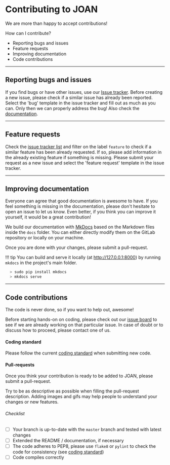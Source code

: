 # Contributing to JOAN

We are more than happy to accept contributions!

How can I contribute?

- Reporting bugs and issues
- Feature requests
- Improving documentation
- Code contributions

---
## Reporting bugs and issues

If you find bugs or have other issues, use our [Issue tracker][issueslink]. Before creating a new issue, please check if a similar issue has already been reported. Select the 'bug' template in the issue tracker and fill out as much as you can. Only then we can properly address the bug!
Also check the [documentation][docslink]. 

[issueslink]: https://github.com/tud-hri/joan/issues
[docslink]: http://joan.readthedocs.io

---
## Feature requests

Check the [issue tracker list][issueslink] and filter on the label `feature` to check if a similar feature has been already requested. If so, please add information in the already existing feature if something is missing. Please submit your request as a new issue and select the 'feature request' template in the issue tracker.

[issueslink]: https://github.com/tud-hri/joan/issues

---
## Improving documentation

Everyone can agree that good documentation is awesome to have. If you feel something is missing in the documentation, please don't hesitate to open an issue to let us know. Even better, if you think you can improve it yourself, it would be a great contribution!

We build our documentation with [MkDocs](http://www.mkdocs.org/) based on the Markdown files inside the `docs` folder. You can either directly modify them on the GitLab repository or locally on your machine.

Once you are done with your changes, please submit a pull-request.

!!! tip
    You can build and serve it locally (at <http://127.0.0.1:8000>) by running `mkdocs`
    in the project's main folder.

```sh
  > sudo pip install mkdocs
  > mkdocs serve
```

---
## Code contributions

The code is never done, so if you want to help out, awesome!

Before starting hands-on on coding, please check out our [issue board][issueboard] to see if we are already working on that particular issue. In case of doubt or to discuss how to proceed, please contact one of us.

[issueboard]: https://github.com/tud-hri/joan/issues

#### Coding standard

Please follow the current [coding standard](https://joan.readthedocs.io/en/latest/contributing-coding-standard/) when submitting new code.

#### Pull-requests

Once you think your contribution is ready to be added to JOAN, please submit a pull-request.

Try to be as descriptive as possible when filling the pull-request description. Adding images and gifs may help people to understand your changes or new
features.

<!-- Please note that there are some checks that the new code is required to pass
before we can do the merge. The checks are automatically run by the continuous
integration system, you will see a green tick mark if all the checks succeeded.
If you see a red mark, please correct your code accordingly. -->

###### Checklist

<!--
  If you modify this list please keep it up-to-date with pull_request_template.md
-->

  - [ ] Your branch is up-to-date with the `master` branch and tested with latest changes
  - [ ] Extended the README / documentation, if necessary
  - [ ] The code adheres to PEP8, please use `flake8` or `pylint` to check the code for consistency (see [coding standard](https://joan.readthedocs.io/en/latest/contributing-coding-standard/))
  - [ ] Code compiles correctly
